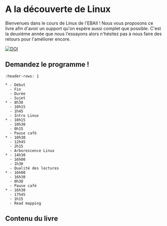 # A la découverte de Linux

Bienvenues dans le cours de Linux de l'EBAII ! Nous vous proposons ce livre afin d'avoir un support qu'on espère aussi complet que possible. 
C'est la deuxième année que nous l'essayons alors n'hésitez pas à nous faire des retours pour l'améliorer encore.


[![DOI](https://zenodo.org/badge/DOI/10.5281/zenodo.7311900.svg)](https://doi.org/10.5281/zenodo.7311900)


## Demandez le programme ! 

```{list-table}
:header-rows: 1

* - Début
  - Fin
  - Durée
  - Sujet
* - 8h30
  - 10h15
  - 1h45
  - Intro Linux
* - 10h15
  - 10h30
  - 0h15
  - Pause café
* - 10h30
  - 12h45
  - 2h15
  - Arborescence Linux
* - 14h30
  - 16h00
  - 1h30
  - Qualité des lectures
* - 16h00
  - 16h30
  - 0h30
  - Pause café
* - 16h30
  - 17h45
  - 1h15
  - Read mapping
```

## Contenu du livre

```{tableofcontents}
```
